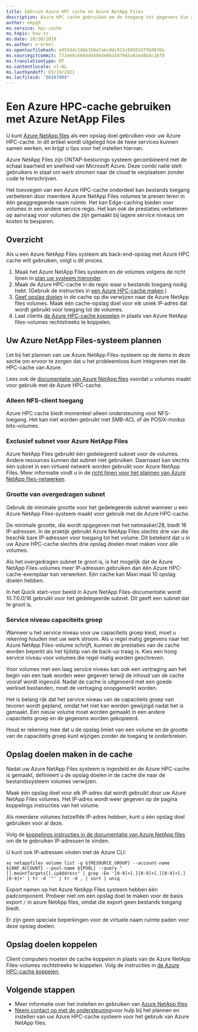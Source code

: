 ```yaml
---
title: Gebruik Azure HPC cache en Azure NetApp Files
description: Azure HPC cache gebruiken om de toegang tot gegevens die zijn opgeslagen met Azure NetApp Files te verbeteren
author: ekpgh
ms.service: hpc-cache
ms.topic: how-to
ms.date: 10/30/2019
ms.author: v-erkel
ms.openlocfilehash: e955ddc14bb2b0a7abc0dc815c6955247568876b
ms.sourcegitcommit: 772eb9c6684dd4864e0ba507945a83e48b8c16f0
ms.translationtype: MT
ms.contentlocale: nl-NL
ms.lasthandoff: 03/19/2021
ms.locfileid: "86497009"
---
```

# <a name="use-azure-hpc-cache-with-azure-netapp-files"></a>Een Azure HPC-cache gebruiken met Azure NetApp Files

U kunt [Azure NetApp files](https://azure.microsoft.com/services/netapp/) als een opslag doel gebruiken voor uw Azure HPC-cache. In dit artikel wordt uitgelegd hoe de twee services kunnen samen werken, en krijgt u tips voor het instellen hiervan.

Azure NetApp Files zijn ONTAP-besturings systeem gecombineerd met de schaal baarheid en snelheid van Microsoft Azure. Deze combi natie stelt gebruikers in staat om werk stromen naar de cloud te verplaatsen zonder code te herschrijven.

Het toevoegen van een Azure HPC-cache onderdeel kan bestands toegang verbeteren door meerdere Azure NetApp Files volumes te presen teren in één geaggregeerde naam ruimte. Het kan Edge-caching bieden voor volumes in een andere service regio. Het kan ook de prestaties verbeteren op aanvraag voor volumes die zijn gemaakt bij lagere service niveaus om kosten te besparen.

## <a name="overview"></a>Overzicht

Als u een Azure NetApp Files systeem als back-end-opslag met Azure HPC cache wilt gebruiken, volgt u dit proces.

1. Maak het Azure NetApp Files systeem en de volumes volgens de richt lijnen in [plan uw systeem hieronder](#plan-your-azure-netapp-files-system).
1. Maak de Azure HPC-cache in de regio waar u bestands toegang nodig hebt. (Gebruik de instructies in [een Azure HPC-cache maken](hpc-cache-create.md).)
1. [Geef opslag doelen](#create-storage-targets-in-the-cache) in de cache op die verwijzen naar de Azure NetApp files volumes. Maak één cache-opslag doel voor elk uniek IP-adres dat wordt gebruikt voor toegang tot de volumes.
1. Laat clients [de Azure HPC-cache koppelen](#mount-storage-targets) in plaats van Azure NetApp files-volumes rechtstreeks te koppelen.

## <a name="plan-your-azure-netapp-files-system"></a>Uw Azure NetApp Files-systeem plannen

Let bij het plannen van uw Azure NetApp Files-systeem op de items in deze sectie om ervoor te zorgen dat u het probleemloos kunt integreren met de HPC-cache van Azure.

Lees ook de [documentatie van Azure NetApp files](../azure-netapp-files/index.yml) voordat u volumes maakt voor gebruik met de Azure HPC-cache.

### <a name="nfs-client-access-only"></a>Alleen NFS-client toegang

Azure HPC cache biedt momenteel alleen ondersteuning voor NFS-toegang. Het kan niet worden gebruikt met SMB-ACL of de POSIX-modus bits-volumes.

### <a name="exclusive-subnet-for-azure-netapp-files"></a>Exclusief subnet voor Azure NetApp Files

Azure NetApp Files gebruikt één gedelegeerd subnet voor de volumes. Andere resources kunnen dat subnet niet gebruiken. Daarnaast kan slechts één subnet in een virtueel netwerk worden gebruikt voor Azure NetApp Files. Meer informatie vindt u in de [richt lijnen voor het plannen van Azure NetApp files-netwerken](../azure-netapp-files/azure-netapp-files-network-topologies.md).

### <a name="delegated-subnet-size"></a>Grootte van overgedragen subnet

Gebruik de minimale grootte voor het gedelegeerde subnet wanneer u een Azure NetApp Files-systeem maakt voor gebruik met de Azure HPC-cache.

De minimale grootte, die wordt opgegeven met het netmasker/28, biedt 16 IP-adressen. In de praktijk gebruikt Azure NetApp Files slechts drie van die beschik bare IP-adressen voor toegang tot het volume. Dit betekent dat u in uw Azure HPC-cache slechts drie opslag doelen moet maken voor alle volumes.

Als het overgedragen subnet te groot is, is het mogelijk dat de Azure NetApp Files-volumes meer IP-adressen gebruiken dan één Azure HPC-cache-exemplaar kan verwerken. Eén cache kan Maxi maal 10 opslag doelen hebben.

In het Quick start-voor beeld in Azure NetApp Files-documentatie wordt 10.7.0.0/16 gebruikt voor het gedelegeerde subnet. Dit geeft een subnet dat te groot is.

### <a name="capacity-pool-service-level"></a>Service niveau capaciteits groep

Wanneer u het service niveau voor uw capaciteits groep kiest, moet u rekening houden met uw werk stroom. Als u regel matig gegevens naar het Azure NetApp Files-volume schrijft, kunnen de prestaties van de cache worden beperkt als het tijdstip van de back-up traag is. Kies een hoog service niveau voor volumes die regel matig worden geschreven.

Voor volumes met een laag service niveau kan ook een vertraging aan het begin van een taak worden weer gegeven terwijl de inhoud van de cache vooraf wordt ingevuld. Nadat de cache is uitgevoerd met een goede werkset bestanden, moet de vertraging onopgemerkt worden.

Het is belang rijk dat het service niveau van de capaciteits groep van tevoren wordt gepland, omdat het niet kan worden gewijzigd nadat het is gemaakt. Een nieuw volume moet worden gemaakt in een andere capaciteits groep en de gegevens worden gekopieerd.

Houd er rekening mee dat u de opslag limiet van een volume en de grootte van de capaciteits groep kunt wijzigen zonder de toegang te onderbreken.

## <a name="create-storage-targets-in-the-cache"></a>Opslag doelen maken in de cache

Nadat uw Azure NetApp Files systeem is ingesteld en de Azure HPC-cache is gemaakt, definieert u de opslag doelen in de cache die naar de bestandssysteem volumes verwijzen.

Maak één opslag doel voor elk IP-adres dat wordt gebruikt door uw Azure NetApp Files volumes. Het IP-adres wordt weer gegeven op de pagina koppelings instructies van het volume.

Als meerdere volumes hetzelfde IP-adres hebben, kunt u één opslag doel gebruiken voor al deze.  

Volg de [koppelings instructies in de documentatie van Azure NetApp files](../azure-netapp-files/azure-netapp-files-mount-unmount-volumes-for-virtual-machines.md) om de te gebruiken IP-adressen te vinden.

U kunt ook IP-adressen vinden met de Azure CLI:

```azurecli
az netappfiles volume list -g ${RESOURCE_GROUP} --account-name ${ANF_ACCOUNT} --pool-name ${POOL} --query "[].mountTargets[].ipAddress" | grep -Ee '[0-9]+[.][0-9]+[.][0-9]+[.][0-9]+' | tr -d '"' | tr -d , | sort | uniq
```

Export namen op het Azure NetApp Files systeem hebben één padcomponent. Probeer niet om een opslag doel te maken voor de basis export ``/`` in azure NetApp files, omdat die export geen bestands toegang biedt.

Er zijn geen speciale beperkingen voor de virtuele naam ruimte paden voor deze opslag doelen.

## <a name="mount-storage-targets"></a>Opslag doelen koppelen

Client computers moeten de cache koppelen in plaats van de Azure NetApp Files-volumes rechtstreeks te koppelen. Volg de instructies in [de Azure HPC-cache koppelen](hpc-cache-mount.md).

## <a name="next-steps"></a>Volgende stappen

* Meer informatie over het instellen en gebruiken van [Azure NetApp files](../azure-netapp-files/index.yml)
* [Neem contact op met de ondersteuning](hpc-cache-support-ticket.md)voor hulp bij het plannen en instellen van uw Azure HPC-cache systeem voor het gebruik van Azure NetApp files.
